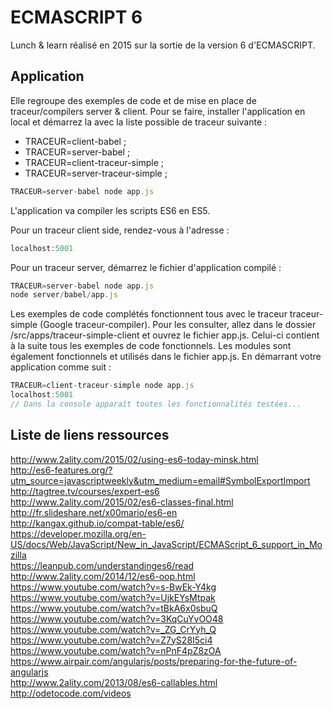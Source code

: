 # ECMASCRIPT 6
Lunch & learn réalisé en 2015 sur la sortie de la version 6 d'ECMASCRIPT. 

## Application 
Elle regroupe des exemples de code et de mise en place de traceur/compilers server & client. 
Pour se faire, installer l'application en local et démarrez la avec la liste possible de traceur suivante :
- TRACEUR=client-babel ;
- TRACEUR=server-babel ;
- TRACEUR=client-traceur-simple ;
- TRACEUR=server-traceur-simple ;

```javascript
TRACEUR=server-babel node app.js
```

L'application va compiler les scripts ES6 en ES5.

Pour un traceur client side, rendez-vous à l'adresse :
```javascript
localhost:5001
```
Pour un traceur server, démarrez le fichier d'application compilé :
```javascript
TRACEUR=server-babel node app.js
node server/babel/app.js
```
Les exemples de code complétés fonctionnent tous avec le traceur traceur-simple (Google traceur-compiler). 
Pour les consulter, allez dans le dossier /src/apps/traceur-simple-client et ouvrez le fichier app.js. Celui-ci contient à la suite tous les exemples de code fonctionnels. Les modules sont également fonctionnels et utilisés dans le fichier app.js. 
En démarrant votre application comme suit : 
```javascript
TRACEUR=client-traceur-simple node app.js
localhost:5001
// Dans la console apparaît toutes les fonctionnalités testées...
```

## Liste de liens ressources
http://www.2ality.com/2015/02/using-es6-today-minsk.html<br>
http://es6-features.org/?utm_source=javascriptweekly&utm_medium=email#SymbolExportImport<br>
http://tagtree.tv/courses/expert-es6<br>
http://www.2ality.com/2015/02/es6-classes-final.html<br>
http://fr.slideshare.net/x00mario/es6-en<br>
http://kangax.github.io/compat-table/es6/<br>
https://developer.mozilla.org/en-US/docs/Web/JavaScript/New_in_JavaScript/ECMAScript_6_support_in_Mozilla<br>
https://leanpub.com/understandinges6/read<br>
http://www.2ality.com/2014/12/es6-oop.html<br>
https://www.youtube.com/watch?v=s-BwEk-Y4kg<br>
https://www.youtube.com/watch?v=UjkEYsMtpak<br>
https://www.youtube.com/watch?v=tBkA6x0sbuQ<br>
https://www.youtube.com/watch?v=3KqCuYvOO48<br>
https://www.youtube.com/watch?v=_ZG_CrYyh_Q<br>
https://www.youtube.com/watch?v=Z7yS28I5ci4<br>
https://www.youtube.com/watch?v=nPnF4pZ8zOA<br>
https://www.airpair.com/angularjs/posts/preparing-for-the-future-of-angularjs<br>
http://www.2ality.com/2013/08/es6-callables.html<br>
http://odetocode.com/videos<br>

